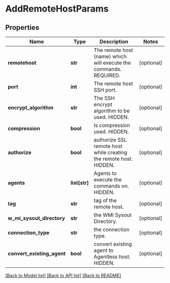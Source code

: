 # AddRemoteHostParams

## Properties
Name | Type | Description | Notes
------------ | ------------- | ------------- | -------------
**remotehost** | **str** | The remote host (name) which will execute the commands. REQUIRED. | [optional] 
**port** | **int** | The remote host SSH port. | [optional] 
**encrypt_algorithm** | **str** | The SSH encrypt algorithm to be used. HIDDEN. | [optional] 
**compression** | **bool** | Is compression used. HIDDEN. | [optional] 
**authorize** | **bool** | authorize SSL remote host while creating the remote host. HIDDEN. | [optional] 
**agents** | **list[str]** | Agents to execute the commands on. HIDDEN. | [optional] 
**tag** | **str** | tag of the remote host. | [optional] 
**w_mi_sysout_directory** | **str** | the WMI Sysout Directory. | [optional] 
**connection_type** | **str** | the connection type. | [optional] 
**convert_existing_agent** | **bool** | convert existing agent to Agentless host. HIDDEN. | [optional] 

[[Back to Model list]](../README.md#documentation-for-models) [[Back to API list]](../README.md#documentation-for-api-endpoints) [[Back to README]](../README.md)


